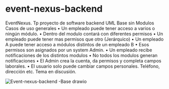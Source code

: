 # event-nexus-backend
EventNexus. Tp proyecto de software backend
UML Base sin Modulos
Casos de uso generales
•	Un empleado puede tener acceso a varios o ningún módulo.
•	Dentro del modulo contará con diferentes permisos
•	Un empleado puede tener mas permisos que otro (Jerárquico)
•	Un empleado A puede tener acceso a módulos distintos de un empleado B 
•	Esos permisos son asignados por un system Admin.
•	Un empleado recibe notificaciones de los distintos modulos
•	No todos los modulos generan notificaciones
•	El Admin crea la cuenta, da permisos y completa campos laborales.
•	El usuario solo puede cambiar campos personales. Teléfono, dirección etc. Tema en discusión.

![Event-nexus-backend -Base drawio](https://github.com/user-attachments/assets/35f350b3-58c6-4e2c-9721-3f3420fd2bdc)
